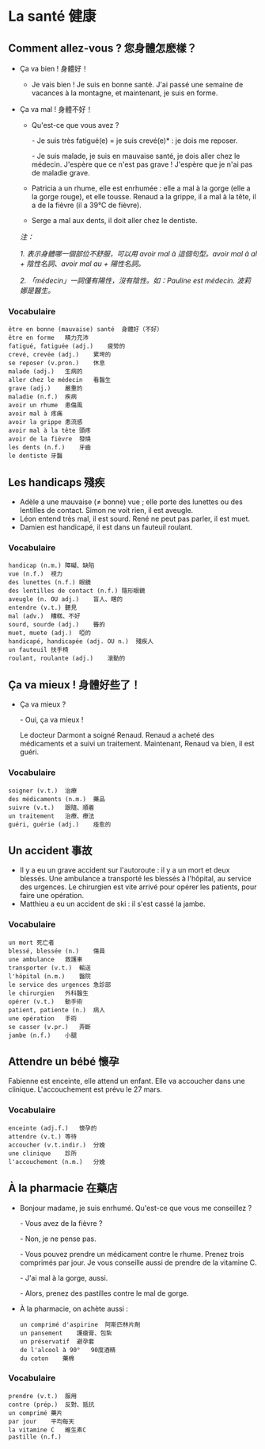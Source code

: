 # La santé 健康

## Comment allez-vous ? 您身體怎麽樣？

* Ça va bien ! 身體好！
    * Je vais bien ! Je suis en bonne santé. J'ai passé une semaine de vacances à la montagne, et maintenant, je suis en forme.

* Ça va mal ! 身體不好！

    * Qu'est-ce que vous avez ?

        \- Je suis très fatigué(e) = je suis crevé(e)* : je dois me reposer.

        \- Je suis malade, je suis en mauvaise santé, je dois aller chez le médecin. J'espère que ce n'est pas grave ! J'espère que je n'ai pas de maladie grave.

    * Patricia a un rhume, elle est enrhumée : elle a mal à la gorge (elle a la gorge rouge), et elle tousse. Renaud a la grippe, il a mal à la tête, il a de la fièvre (il a 39℃ de fièvre).
    * Serge a mal aux dents, il doit aller chez le dentiste.

    *注：*

    *1. 表示身體哪一個部位不舒服，可以用 avoir mal à 這個句型。avoir mal à al + 陰性名詞、avoir mal au + 陽性名詞。*

    *2. 「médecin」一詞僅有陽性，沒有陰性。如：Pauline est médecin. 波莉娜是醫生。*

### Vocabulaire

```
être en bonne (mauvaise) santé	身體好（不好）
être en forme	精力充沛
fatigué, fatiguée (adj.)	疲勞的
crevé, crevée (adj.)	累垮的
se reposer (v.pron.)	休息
malade (adj.)	生病的
aller chez le médecin	看醫生
grave (adj.)	嚴重的
maladie (n.f.)	疾病
avoir un rhume	患傷風
avoir mal à	疼痛
avoir la grippe	患流感
avoir mal à la tête	頭疼
avoir de la fièvre	發燒
les dents (n.f.)	牙齒
le dentiste	牙醫
```

## Les handicaps 殘疾

* Adèle a une mauvaise (&ne; bonne) vue ; elle porte des lunettes ou des lentilles de contact. Simon ne voit rien, il est aveugle.
* Léon entend très mal, il est sourd. René ne peut pas parler, il est muet.
* Damien est handicapé, il est dans un fauteuil roulant.

### Vocabulaire

```
handicap (n.m.)	障礙、缺陷
vue (n.f.)	視力
des lunettes (n.f.)	眼鏡
des lentilles de contact (n.f.)	隱形眼鏡
aveugle (n. OU adj.)	盲人、瞎的
entendre (v.t.)	聽見
mal (adv.)	糟糕、不好
sourd, sourde (adj.)	聾的
muet, muete (adj.)	啞的
handicapé, handicapée (adj. OU n.)	殘疾人
un fauteuil	扶手椅
roulant, roulante (adj.)	滾動的
```

## Ça va mieux ! 身體好些了！

* Ça va mieux ?

    \- Oui, ça va mieux !

    Le docteur Darmont a soigné Renaud. Renaud a acheté des médicaments et a suivi un traitement. Maintenant, Renaud va bien, il est guéri.

### Vocabulaire

```
soigner (v.t.)	治療
des médicaments (n.m.)	藥品
suivre (v.t.)	跟隨、順着
un traitement	治療、療法
guéri, guérie (adj.)	痊愈的
```

## Un accident 事故

* Il y a eu un grave accident sur l'autoroute : il y a un mort et deux blessés. Une ambulance a transporté les blessés à l'hôpital, au service des urgences. Le chirurgien est vite arrivé pour opérer les patients, pour faire une opération.
* Matthieu a eu un accident de ski : il s'est cassé la jambe.

### Vocabulaire

```
un mort	死亡者
blessé, blessée (n.)	傷員
une ambulance	救護車
transporter (v.t.)	輸送
l'hôpital (n.m.)	醫院
le service des urgences	急診部
le chirurgien	外科醫生
opérer (v.t.)	動手術
patient, patiente (n.)	病人
une opération	手術
se casser (v.pr.)	弄斷
jambe (n.f.)	小腿
```

## Attendre un bébé 懷孕

Fabienne est enceinte, elle attend un enfant. Elle va accoucher dans une clinique. L'accouchement est prévu le 27 mars.

### Vocabulaire

```
enceinte (adj.f.)	懷孕的
attendre (v.t.)	等待
accoucher (v.t.indir.)	分娩
une clinique	診所
l'accouchement (n.m.)	分娩
```

## À la pharmacie 在藥店

* Bonjour madame, je suis enrhumé. Qu'est-ce que vous me conseillez ?

    \- Vous avez de la fièvre ?

    \- Non, je ne pense pas.

    \- Vous pouvez prendre un médicament contre le rhume. Prenez trois comprimés par jour. Je vous conseille aussi de prendre de la vitamine C.

    \- J'ai mal à la gorge, aussi.

    \- Alors, prenez des pastilles contre le mal de gorge.

* À la pharmacie, on achète aussi : 

    ```
    un comprimé d'aspirine	阿斯匹林片劑
    un pansement	護瘡膏、包紮
    un préservatif	避孕套
    de l'alcool à 90°	90度酒精
    du coton	藥棉
    ```

### Vocabulaire

```
prendre (v.t.)	服用
contre (prép.)	反對、抵抗
un comprimé	藥片
par jour	平均每天
la vitamine C	維生素C
pastille (n.f.)	 
```